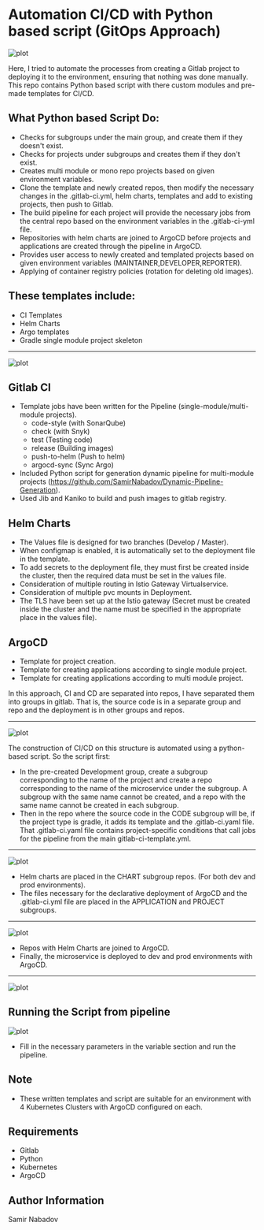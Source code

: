 __Automation CI/CD with Python based script (GitOps Approach)__
================================

![plot](./images/gitlab_argo.png)

Here, I tried to automate the processes from creating a Gitlab project to deploying it to the environment, ensuring that nothing was done manually. This repo contains Python based script with there custom modules and pre-made templates for CI/CD.


What Python based Script Do:
------------
* Checks for subgroups under the main group, and create them if they doesn't exist.
* Checks for projects under subgroups and creates them if they don't exist.
* Creates multi module or mono repo projects based on given environment variables.
* Clone the template and newly created repos, then modify the necessary changes in the .gitlab-ci.yml, helm charts, templates and add to existing projects, then push to Gitlab.
* The build pipeline for each project will provide the necessary jobs from the central repo based on the environment variables in the .gitlab-ci-yml file.
* Repositories with helm charts are joined to ArgoCD before projects and applications are created through the pipeline in ArgoCD.
* Provides user access to newly created and templated projects based on given environment variables (MAINTAINER,DEVELOPER,REPORTER).
* Applying of container registry policies (rotation for deleting old images).


These templates include:
------------
* CI Templates
* Helm Charts
* Argo templates
* Gradle single module project skeleton

-------------------------------------------
![plot](./images/cicd-template.png)


Gitlab CI
------------
* Template jobs have been written for the Pipeline (single-module/multi-module projects).
    - code-style (with SonarQube)
    - check (with Snyk)
    - test (Testing code)
    - release (Building images)
    - push-to-helm (Push to helm)
    - argocd-sync (Sync Argo)
* Included Python script for generation dynamic pipeline for multi-module projects (https://github.com/SamirNabadov/Dynamic-Pipeline-Generation).
* Used Jib and Kaniko to build and push images to gitlab registry.

Helm Charts
------------
* The Values file is designed for two branches (Develop / Master).
* When configmap is enabled, it is automatically set to the deployment file in the template.
* To add secrets to the deployment file, they must first be created inside the cluster, then the required data must be set in the values file.
* Consideration of multiple routing in Istio Gateway Virtualservice.
* Consideration of multiple pvc mounts in Deployment.
* The TLS have been set up at the Istio gateway (Secret must be created inside the cluster and the name must be specified in the appropriate place in the values file).

ArgoCD
------------
* Template for project creation.
* Template for creating applications according to single module project.
* Template for creating applications according to multi module project.

In this approach, CI and CD are separated into repos, I have separated them into groups in gitlab. That is, the source code is in a separate group and repo and the deployment is in other groups and repos.

-------------------------------------------
![plot](./images/cicd-repo-structure.png)


The construction of CI/CD on this structure is automated using a python-based script. So the script first:
* In the pre-created Development group, create a subgroup corresponding to the name of the project and create a repo corresponding to the name of the microservice under the subgroup. A subgroup with the same name cannot be created, and a repo with the same name cannot be created in each subgroup.
* Then in the repo where the source code in the CODE subgroup will be, if the project type is gradle, it adds its template and the .gitlab-ci.yaml file. That .gitlab-ci.yaml file contains project-specific conditions that call jobs for the pipeline from the main gitlab-ci-template.yml.

-------------------------------------------
![plot](./images/pipeline_in_source_code.png)


* Helm charts are placed in the CHART subgroup repos. (For both dev and prod environments).
* The files necessary for the declarative deployment of ArgoCD and the .gitlab-ci.yml file are placed in the APPLICATION and PROJECT subgroups.

-------------------------------------------
![plot](./images/application_pipeline.png)

* Repos with Helm Charts are joined to ArgoCD.
* Finally, the microservice is deployed to dev and prod environments with ArgoCD.

-------------------------------------------
![plot](./images/argocd_application.png)


Running the Script from pipeline
------------
![plot](./images/run_pipeline.png)


* Fill in the necessary parameters in the variable section and run the pipeline.

__Note__
------------
* These written templates and script are suitable for an environment with 4 Kubernetes Clusters with ArgoCD configured on each.

__Requirements__
------------
* Gitlab
* Python
* Kubernetes
* ArgoCD

__Author Information__
------------------

Samir Nabadov
